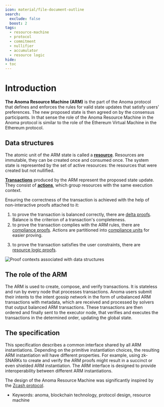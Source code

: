 ```yaml
---
icon: material/file-document-outline
search:
  exclude: false
  boost: 2
tags:
  - resource-machine
  - protocol
  - commitment
  - nullifier
  - accumulator
  - resource logic
hide:
- toc
---
```


# Introduction

**The Anoma Resource Machine (ARM)** is the part of the Anoma protocol that defines and enforces the rules for valid state updates that satisfy users' preferences. The new proposed state is then agreed on by the consensus participants. In that sense the role of the Anoma Resource Machine in the Anoma protocol is similar to the role of the Ethereum Virtual Machine in the Ethereum protocol.

<!-- ᚦ One sentence per line style is preferable for the specs; ideally semantic linebreaks https://sembr.org/  -->
<!-- ᚦ link to EVM vs. RM (when it comes into existence) -->

## Data structures

The atomic unit of the ARM state is called a [**resource**](./data_structures/resource/definition.md). Resources are immutable, they can be created once and consumed once. The system state is represented by the set of active resources: the resources that were created but not nullified.

<!-- ᚦ nullified == consumed ? -->

[**Transactions**](./data_structures/transaction.md) produced by the ARM represent the proposed state update. They consist of [**actions**](./data_structures/action.md), which group resources with the same execution context.

<!-- ᚦ link to `execution context` missing? -->

Ensuring the correctness of the transaction is achieved with the help of non-interactive proofs attached to it:

<!-- ᚦ more like: "a tx is correct when it has the following proofs", right? -->

1. to prove the transaction is balanced correctly, there are [delta proofs](./data_structures/proof/delta.md). Balance is the criterion of a transaction's completeness.
2. to prove the transaction complies with the ARM rules, there are [compliance proofs](./data_structures/proof/compliance.md). Actions are partitioned into [compliance units](./data_structures/compliance_unit.md) for easier proving.
<!-- ᚦ each compliance proof is one compliance proof per involved compliance unit? -->
3. to prove the transaction satisfies the user constraints, there are [resource logic proofs](./data_structures/proof/logic.md).


![Proof contexts associated with data structures](proof_contexts.svg)


## The role of the ARM

The ARM is used to create, compose, and verify transactions. It is stateless and run by every node that processes transactions. Anoma users submit their intents to the intent gossip network in the form of unbalanced ARM transactions with metadata, which are received and processed by solvers that output balanced ARM transactions. These transactions are then ordered and finally sent to the executor node, that verifies and executes the transactions in the determined order, updating the global state.

<!-- ᚦ
"stateless and run by"
→ "stateless ʙᴜᴛ executed before every state change by" (aside: this is probably the trait shared with the EVM) -->
<!-- ᚦ "unbalanced ARM transactions with metadata" : they can be balanced, right? are these transaction objects?" -->
<!-- ᚦ "global state" do we have a more specific name? global state would in theory also encompass the p2p layer, which is not covered here (but only state as relevant to resources) -->

## The specification

This specification describes a common interface shared by all ARM instantiations. Depending on the primitive instantiation choices, the resulting ARM instantiation will have different properties. For example, using zk-SNARKs to create and verify the ARM proofs might result in a succinct or even shielded ARM instantiation. The ARM interface is designed to provide interoperability between different ARM instantiations.

<!-- ᚦ
"common interface" ideally I'd like to have an https://en.wikipedia.org/wiki/Abstract_data_type
(abstract ≠ algebraic) -->
<!-- ᚦ
"different properties"
→ "additional properties" ?
-->
<!-- ᚦ
"The ARM interface is designed to provide interoperability"
→ "One purpose of the ARM interface is interoperability"
-->

The design of the Anoma Resource Machine was significantly inspired by the [Zcash protocol](https://zips.z.cash/protocol/protocol.pdf).

- Keywords: anoma, blockchain technology, protocol design, resource machine

<!-- ᚦ the previous two non-empty lines can probably be removed from the specs; keywords go into the `tags:` of the page header -->

<!--
%%%%%%%%%%%%%%%%%%%%%%%%%%%%%%%%%%%%%%%%%%%%%%%%%%%%%%%%%%%%%%%%%%%%%%%%%%%%%%%%
Generalities
%%%%%%%%%%%%%%%%%%%%%%%%%%%%%%%%%%%%%%%%%%%%%%%%%%%%%%%%%%%%%%%%%%%%%%%%%%%%%%%%

- transaction: tx candidate, tx object, what else?
- it is a machine because it lives "on state": so somehow it is an interface to state changes, where state given by collections of nullifiers and commitments; if so, can we say this in the intro?
-->
